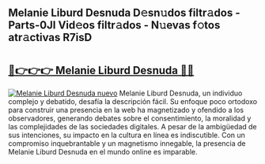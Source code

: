 ## Melanie Liburd Desnuda D𝚎sn𝚞dos filtr𝚊dos - Parts-0JI Vid𝚎os filtr𝚊dos - N𝚞evas f𝚘tos atr𝚊ctivas R7isD

# <h2><a href="http://mbci2q.tromn.icu/?c=Melanie+Liburd+Desnuda">🔗👉👉👉 Melanie Liburd Desnuda 🔗🔗</a></h2>

[![Melanie Liburd Desnuda nuevo](https://i.imgur.com/pEAQMta.gif)](http://mbci2q.tromn.icu/?c=Melanie+Liburd+Desnuda)
Melanie Liburd Desnuda, un individuo complejo y debatido, desafía la descripción fácil. Su enfoque poco ortodoxo para construir una presencia en la web ha magnetizado y ofendido a los observadores, generando debates sobre el consentimiento, la moralidad y las complejidades de las sociedades digitales. A pesar de la ambigüedad de sus intenciones, su impacto en la cultura en línea es indiscutible. Con un compromiso inquebrantable y un magnetismo innegable, la presencia de Melanie Liburd Desnuda en el mundo online es imparable.
